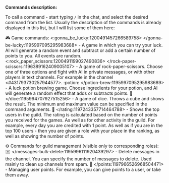 **Commands description:**

To call a command - start typing `/` in the chat, and select the desired command from the list. Usually the description of the commands is already displayed in this list, but I will list some of them here:

:video_game: Game commands:
<:gonna_be_lucky:1200491457266589758> </gonna-be-lucky:1195997095295983688> - A game in which you can try your luck. AI will generate a random event and subtract or add a certain number of points to you. All events are random.
<:rock_paper_scissors:1200491199027490836> </rock-paper-scissors:1196389162409005107> - A game of rock-paper-scissors. Choose one of three options and fight with AI in private messages, or with other players in text channels. For example in the channel <#431793730257944577>.
:potion: </potion-brew:1195997095295983689> - A luck potion brewing game. Choose ingredients for your potion, and AI will generate a random effect that adds or subtracts points.
:game_die: </dice:1195994707927515256> - A game of dice. Throws a cube and shows the result. The minimum and maximum value can be specified in the command arguments.
:scroll: </rating:1197243357714464788> - Shows the top users in the guild. The rating is calculated based on the number of points you received for the games. As well as for other activity in the guild. For example, every day you are credited with 1 point. As well as if you are in the top 100 users - then you are given a role with your place in the ranking, as well as showing the number of points.

:gear: Commands for guild management (visible only to corresponding roles):
:envelope: </messages-bulk-delete:1195996111920439297> - Delete messages in the channel. You can specify the number of messages to delete. Used mainly to clean up channels from spam.
:abacus: </points:1197966526968504471> - Managing user points. For example, you can give points to a user, or take them away.